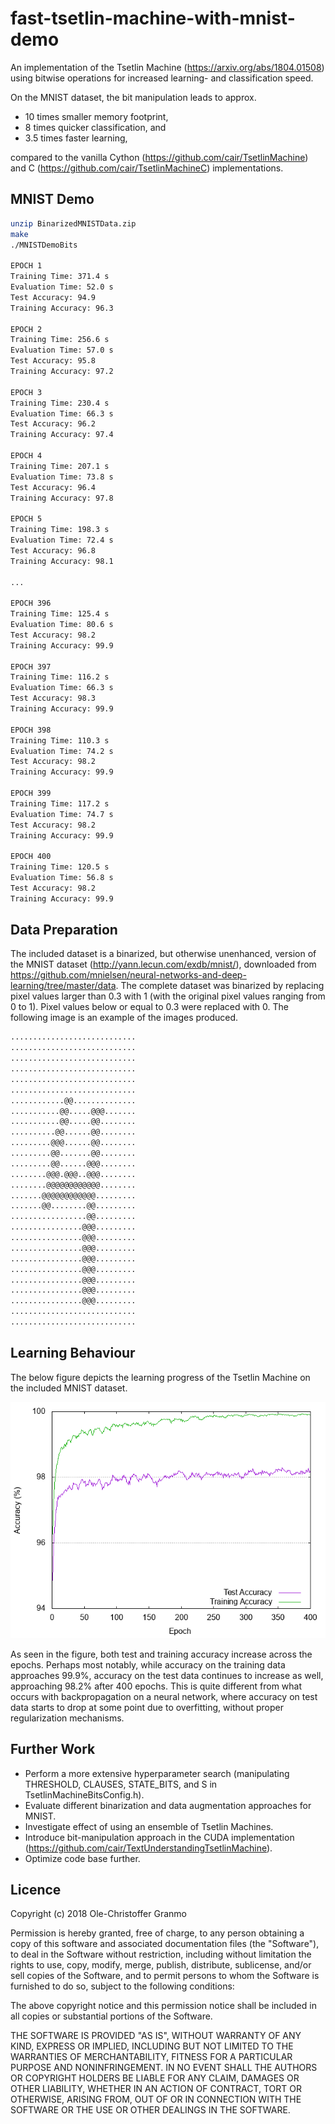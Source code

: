 # fast-tsetlin-machine-with-mnist-demo
An implementation of the Tsetlin Machine (https://arxiv.org/abs/1804.01508) using bitwise operations for increased learning- and classification speed.

On the MNIST dataset, the bit manipulation leads to approx.
* 10 times smaller memory footprint,
* 8 times quicker classification, and
* 3.5 times faster learning,

compared to the vanilla Cython (https://github.com/cair/TsetlinMachine) and C (https://github.com/cair/TsetlinMachineC) implementations. 

## MNIST Demo
```bash
unzip BinarizedMNISTData.zip
make
./MNISTDemoBits 

EPOCH 1
Training Time: 371.4 s
Evaluation Time: 52.0 s
Test Accuracy: 94.9
Training Accuracy: 96.3

EPOCH 2
Training Time: 256.6 s
Evaluation Time: 57.0 s
Test Accuracy: 95.8
Training Accuracy: 97.2

EPOCH 3
Training Time: 230.4 s
Evaluation Time: 66.3 s
Test Accuracy: 96.2
Training Accuracy: 97.4

EPOCH 4
Training Time: 207.1 s
Evaluation Time: 73.8 s
Test Accuracy: 96.4
Training Accuracy: 97.8

EPOCH 5
Training Time: 198.3 s
Evaluation Time: 72.4 s
Test Accuracy: 96.8
Training Accuracy: 98.1

...

EPOCH 396
Training Time: 125.4 s
Evaluation Time: 80.6 s
Test Accuracy: 98.2
Training Accuracy: 99.9

EPOCH 397
Training Time: 116.2 s
Evaluation Time: 66.3 s
Test Accuracy: 98.3
Training Accuracy: 99.9

EPOCH 398
Training Time: 110.3 s
Evaluation Time: 74.2 s
Test Accuracy: 98.2
Training Accuracy: 99.9

EPOCH 399
Training Time: 117.2 s
Evaluation Time: 74.7 s
Test Accuracy: 98.2
Training Accuracy: 99.9

EPOCH 400
Training Time: 120.5 s
Evaluation Time: 56.8 s
Test Accuracy: 98.2
Training Accuracy: 99.9
```
## Data Preparation

The included dataset is a binarized, but otherwise unenhanced, version of the MNIST dataset (http://yann.lecun.com/exdb/mnist/), downloaded from https://github.com/mnielsen/neural-networks-and-deep-learning/tree/master/data. The complete dataset was binarized by replacing pixel values larger than 0.3 with 1 (with the original pixel values ranging from 0 to 1). Pixel values below or equal to 0.3 were replaced with 0. The following image is an example of the images produced.

```bash
............................
............................
............................
............................
............................
............................
............@@..............
...........@@.....@@@.......
...........@@.....@@........
..........@@......@@........
.........@@@......@@........
.........@@.......@@........
.........@@......@@@........
........@@@.@@@..@@@........
........@@@@@@@@@@@@........
.......@@@@@@@@@@@@.........
.......@@........@@.........
.................@@.........
................@@@.........
................@@@.........
................@@@.........
................@@@.........
................@@@.........
................@@@.........
................@@@.........
................@@@.........
............................
............................
```
## Learning Behaviour
The below figure depicts the learning progress of the Tsetlin Machine on the included MNIST dataset.

![Figure 4](https://github.com/olegranmo/blob/blob/master/learning_progress.png)

As seen in the figure, both test and training accuracy increase across the epochs. Perhaps most notably, while accuracy on the training data approaches 99.9%, accuracy on the test data continues to increase as well, approaching 98.2% after 400 epochs. This is quite different from what occurs with backpropagation on a neural network, where accuracy on test data starts to drop at some point due to overfitting, without proper regularization mechanisms.

## Further Work

* Perform a more extensive hyperparameter search (manipulating THRESHOLD, CLAUSES, STATE_BITS, and S in TsetlinMachineBitsConfig.h).
* Evaluate different binarization and data augmentation approaches for MNIST.
* Investigate effect of using an ensemble of Tsetlin Machines.
* Introduce bit-manipulation approach in the CUDA implementation (https://github.com/cair/TextUnderstandingTsetlinMachine).
* Optimize code base further.

## Licence

Copyright (c) 2018 Ole-Christoffer Granmo

Permission is hereby granted, free of charge, to any person obtaining a copy
of this software and associated documentation files (the "Software"), to deal
in the Software without restriction, including without limitation the rights
to use, copy, modify, merge, publish, distribute, sublicense, and/or sell
copies of the Software, and to permit persons to whom the Software is
furnished to do so, subject to the following conditions:

The above copyright notice and this permission notice shall be included in all
copies or substantial portions of the Software.

THE SOFTWARE IS PROVIDED "AS IS", WITHOUT WARRANTY OF ANY KIND, EXPRESS OR
IMPLIED, INCLUDING BUT NOT LIMITED TO THE WARRANTIES OF MERCHANTABILITY,
FITNESS FOR A PARTICULAR PURPOSE AND NONINFRINGEMENT. IN NO EVENT SHALL THE
AUTHORS OR COPYRIGHT HOLDERS BE LIABLE FOR ANY CLAIM, DAMAGES OR OTHER
LIABILITY, WHETHER IN AN ACTION OF CONTRACT, TORT OR OTHERWISE, ARISING FROM,
OUT OF OR IN CONNECTION WITH THE SOFTWARE OR THE USE OR OTHER DEALINGS IN THE
SOFTWARE.

